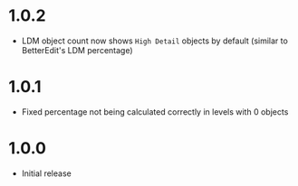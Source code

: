 # 1.0.2
- LDM object count now shows `High Detail` objects by default (similar to BetterEdit's LDM percentage)

# 1.0.1
- Fixed percentage not being calculated correctly in levels with 0 objects

# 1.0.0
- Initial release